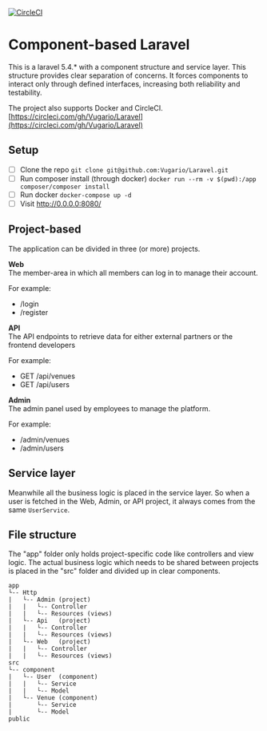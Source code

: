 [![CircleCI](https://circleci.com/gh/Vugario/Laravel.svg?style=svg)](https://circleci.com/gh/Vugario/Laravel)

# Component-based Laravel
This is a laravel 5.4.* with a component structure and service layer. This structure provides clear separation of concerns.
It forces components to interact only through defined interfaces, increasing both reliability and testability.

The project also supports Docker and CircleCI. [https://circleci.com/gh/Vugario/Laravel](https://circleci.com/gh/Vugario/Laravel)

## Setup
- [ ] Clone the repo `git clone git@github.com:Vugario/Laravel.git`
- [ ] Run composer install (through docker) `docker run --rm -v $(pwd):/app composer/composer install`
- [ ] Run docker `docker-compose up -d`
- [ ] Visit http://0.0.0.0:8080/

## Project-based
The application can be divided in three (or more) projects.

**Web**  
The member-area in which all members can log in to manage their account.

For example:
- /login
- /register

**API**  
The API endpoints to retrieve data for either external partners or the frontend developers

For example:
- GET /api/venues
- GET /api/users

**Admin**  
The admin panel used by employees to manage the platform.

For example:
- /admin/venues
- /admin/users

## Service layer
Meanwhile all the business logic is placed in the service layer. So when a user is fetched in the Web, Admin, or API project, it always comes from the same `UserService`.

## File structure
The "app" folder only holds project-specific code like controllers and view logic. The actual business logic which needs to be shared between projects is placed in the "src" folder and divided up in clear components.

```
app
└-- Http
|   └-- Admin (project)
|   |   └-- Controller
|   |   └-- Resources (views)
|   └-- Api   (project)
|   |   └-- Controller
|   |   └-- Resources (views)
|   └-- Web   (project)
|   |   └-- Controller
|   |   └-- Resources (views)
src
└-- component
|   └-- User  (component)
|   |   └-- Service
|   |   └-- Model
|   └-- Venue (component)
|       └-- Service
|       └-- Model
public
```
